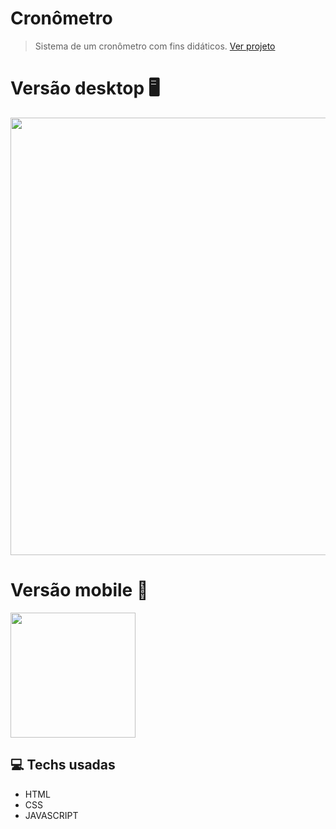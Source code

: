 # Cronômetro
> Sistema de um cronômetro com fins didáticos.
<a href="https://cassiofreires.github.io/Cronometro/">Ver projeto</a>

# Versão desktop 🖥
<div>
<img src="https://user-images.githubusercontent.com/80475676/196208315-05431b59-5219-4fb9-9688-85e4de3fb96a.png" width="700px"></img>
<div/>

# Versão mobile 📱
<div>
<img src="https://user-images.githubusercontent.com/80475676/196208445-6a0d60e0-9aa0-4395-bdab-25aca7bf5c3b.png" width="200px"></img>
<div/>

## 💻 Techs usadas
<ul>
  <li>HTML</li>
  <li>CSS</li>
  <li>JAVASCRIPT</li>
</ul>
